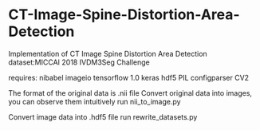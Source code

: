 # CT-Image-Spine-Distortion-Area-Detection
 Implementation of CT Image Spine Distortion Area Detection
 dataset:MICCAI 2018 IVDM3Seg Challenge
 
 requires:
 nibabel
 imageio
 tensorflow 1.0
 keras
 hdf5
 PIL
 configparser
 CV2
 
 The format of the original data is .nii file
 Convert original data into images, you can observe them intuitively
 run nii_to_image.py 
 
 Convert image data into .hdf5 file
 run rewrite_datasets.py
 
